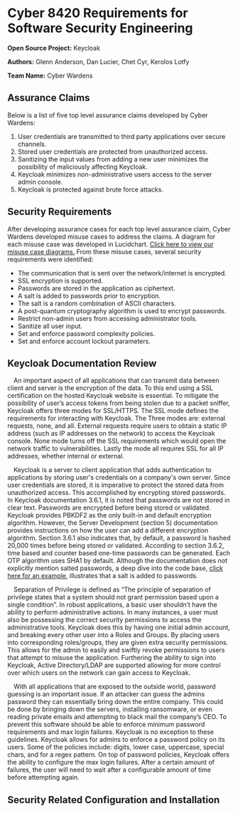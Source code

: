 **Cyber 8420 Requirements for Software Security Engineering**
=============================================================

**Open Source Project:** Keycloak

**Authors:** Glenn Anderson, Dan Lucier, Chet Cyr, Kerolos Lotfy

**Team Name:** Cyber Wardens


Assurance Claims
----------------
Below is a list of five top level assurance claims developed by Cyber Wardens:

1. User credentials are transmitted to third party applications over secure channels.
2. Stored user credentials are protected from unauthorized access.
3. Sanitizing the input values from adding a new user minimizes the possibility of maliciously affecting Keycloak.
4. Keycloak minimizes non-administrative users access to the server admin console.
5. Keycloak is protected against brute force attacks.

Security Requirements
---------------------
After developing assurance cases for each top level assurance claim, Cyber Wardens developed misuse cases to address the claims. A diagram for each misuse case was developed in Lucidchart. <a href="https://www.lucidchart.com/invitations/accept/8f828c56-45d6-4af2-81cc-23e43b10af5a">Click here to view our misuse case diagrams.</a> From these misuse cases, several security requirements were identified:

<ul>
  <li>The communication that is sent over the network/internet is encrypted.</li>
  <li>SSL encryption is supported.</li>
  <li>Passwords are stored in the application as ciphertext.</li>
  <li>A salt is added to passwords prior to encryption.</li>
  <li>The salt is a random combination of ASCII characters.</li>
  <li>A post-quantum cryptography algorithm is used to encrypt passwords.</li>
  <li>Restrict non-admin users from accessing administrator tools.</li>
  <li>Sanitize all user input.</li>
  <li>Set and enforce password complexity policies.</li>
  <li>Set and enforce account lockout parameters.</li>
</ul>

Keycloak Documentation Review
-----------------------------

&emsp;An important aspect of all applications that can transmit data between client and server is the encryption of the data. To this end using a SSL certification on the hosted Keycloak website is essential. To mitigate the possibility of user’s access tokens from being stolen due to a packet sniffer, Keycloak offers three modes for SSL/HTTPS. The SSL mode defines the requirements for interacting with Keycloak. The Three modes are: external requests, none, and all. External requests require users to obtain a static IP address (such as IP addresses on the network) to access the Keycloak console. None mode turns off the SSL requirements which would open the network traffic to vulnerabilities. Lastly the mode all requires SSL for all IP addresses, whether internal or external.

&emsp;Keycloak is a server to client application that adds authentication to applications by storing user's credentials on a company's own server. Since user credentials are stored, it is imperative to protect the stored data from unauthorized access. This accomplished by encrypting stored passwords. In Keycloak documentation 3.6.1, it is noted that passwords are not stored in clear text. Passwords are encrypted before being stored or validated. Keycloak provides PBKDF2 as the only built-in and default encryption algorithm. However, the Server Development (section 5) documentation provides instructions on how the user can add a different encryption algorithm. Section 3.6.1 also indicates that, by default, a password is hashed 20,000 times before being stored or validated. According to section 3.6.2, time based and counter based one-time passwords can be generated. Each OTP algorithm uses SHA1 by default. Although the documentation does not explicitly mention salted passwords, a deep dive into the code base, <a href="https://github.com/keycloak/keycloak/blob/a89dbabc921d841dc943ac3a33886396bb13781b/server-spi/src/main/java/org/keycloak/credential/hash/Pbkdf2PasswordHashProvider.java">click here for an example</a>, illustrates that a salt is added to passwords.

&emsp;Separation of Privilege is defined as “The principle of separation of privilege states that a system should not grant permission based upon a single condition”. In robust applications, a basic user shouldn’t have the ability to perform administrative actions. In many instances, a user must also be possessing the correct security permissions to access the administrative tools. Keycloak does this by having one initial admin account, and breaking every other user into a Roles and Groups. By placing users into corresponding roles/groups, they are given extra security permissions. This allows for the admin to easily and swiftly revoke permissions to users that attempt to misuse the application. Furthering the ability to sign into Keycloak, Active Directory/LDAP are supported allowing for more control over which users on the network can gain access to Keycloak.

&emsp;With all applications that are exposed to the outside world, password guessing is an important issue. If an attacker can guess the admins password they can essentially bring down the entire company. This could be done by bringing down the servers, installing ransomware, or even reading private emails and attempting to black mail the company’s CEO. To prevent this software should be able to enforce minimum password requirements and max login failures. Keycloak is no exception to these guidelines. Keycloak allows for admins to enforce a password policy on its users. Some of the policies include: digits, lower case, uppercase, special chars, and for a regex pattern. On top of password policies, Keycloak offers the ability to configure the max login failures. After a certain amount of failures, the user will need to wait after a configurable amount of time before attempting again. 

Security Related Configuration and Installation
-----------------------------
